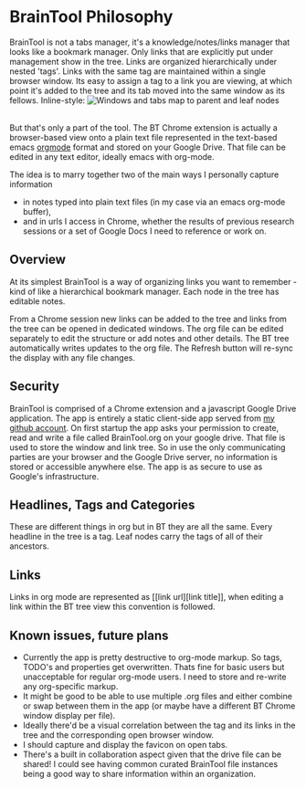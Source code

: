 # BrainTool Philosophy

BrainTool is not a tabs manager, it's a knowledge/notes/links manager that looks like a bookmark manager. Only links that are explicitly put under management show in the tree. Links are organized hierarchically under nested 'tags'. Links with the same tag are maintained within a single browser window. Its easy to assign a tag to a link you are viewing, at which point it's added to the tree and its tab moved into the same window as its fellows.
Inline-style: 
![Windows and tabs map to parent and leaf nodes](https://github.com/tconfrey/BrainTool/images/icon48.png "Parents and chldren")
<br/><br/>

But that's only a part of the tool. The BT Chrome extension is actually a browser-based view onto a plain text file represented in the text-based emacs [orgmode](http://orgmode.org) format and stored on your Google Drive. That file can be edited in any text editor, ideally emacs with org-mode.

The idea is to marry together two of the main ways I personally capture information
- in notes typed into plain text files (in my case via an emacs org-mode buffer),
- and in urls I access in Chrome, whether the results of previous research sessions or a set of Google Docs I need to reference or work on.

## Overview

At its simplest BrainTool is a way of organizing links you want to remember - kind of like a hierarchical bookmark manager. Each node in the tree has editable notes. 

From a Chrome session new links can be added to the tree and links from the tree can be opened in dedicated windows. The org file can be edited separately to edit the structure or add notes and other details. The BT tree automatically writes updates to the org file. The Refresh button will re-sync the display with any file changes.

## Security

BrainTool is comprised of a Chrome extension and a javascript Google Drive application. The app is entirely a static client-side app served from [my github account](https://github.com/tconfrey/BrainTool). On first startup the app asks your permission to create, read and write a file called BrainTool.org on your google drive. That file is used to store the window and link tree. So in use the only communicating parties are your browser and the Google Drive server, no information is stored or accessible anywhere else. The app is as secure to use as Google's infrastructure.

## Headlines, Tags and Categories
    
These are different things in org but in BT they are all the same. Every headline in the tree is a tag. Leaf nodes carry the tags of all of their ancestors. 

## Links

Links in org mode are represented as [[link url][link title]], when editing a link within the BT tree view this convention is followed.

## Known issues, future plans

- Currently the app is pretty destructive to org-mode markup. So tags, TODO's and properties get overwritten. Thats fine for basic users but unacceptable for regular org-mode users. I need to store and re-write any org-specific markup. 
- It might be good to be able to use multiple .org files and either combine or swap between them in the app (or maybe have a different BT Chrome window display per file).
- Ideally there'd be a visual correlation between the tag and its links in the tree and the corresponding open browser window.
- I should capture and display the favicon on open tabs.
- There's a built in collaboration aspect given that the drive file can be shared! I could see having common curated BrainTool file instances being a good way to share information within an organization. 
